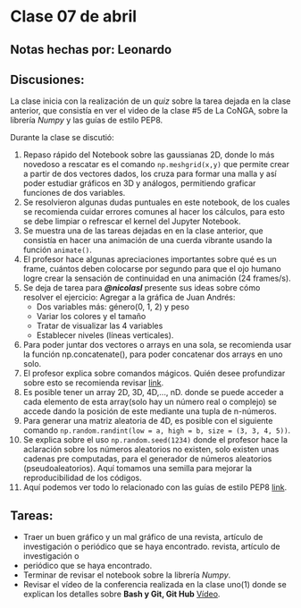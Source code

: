 # Clase 07 de abril

## Notas hechas por: Leonardo

## Discusiones:

La clase inicia con la realización de un *quiz* sobre la tarea dejada en la clase anterior, que consistía en ver el video de la clase #5 de La CoNGA, sobre la librería *Numpy* y las guías de estilo PEP8.

Durante la clase se discutió:

1. Repaso rápido del Notebook sobre las gaussianas 2D, donde lo más novedoso a rescatar es el comando `np.meshgrid(x,y)` que permite crear a partir de dos vectores dados, los cruza para formar una malla y así poder estudiar gráficos en 3D y análogos, permitiendo graficar funciones de dos variables.
2. Se resolvieron algunas dudas puntuales en este notebook, de los cuales se recomienda cuidar errores comunes al hacer los cálculos, para esto se debe limpiar o refrescar el kernel del Jupyter Notebook.
3. Se muestra una de las tareas dejadas en en la clase anterior, que consistía en hacer una animación de una cuerda vibrante usando la función `animate()`. 
4. El profesor hace algunas apreciaciones importantes sobre qué es un frame, cuántos deben colocarse por segundo para que el ojo humano logre crear la sensación de continuidad en una animación (24 frames/s). 
5. Se deja de tarea para ***@nicolasl*** presente sus ideas sobre cómo resolver el ejercicio:
Agregar a la gráfica de Juan Andrés:
   * Dos variables más: género(0, 1, 2) y peso
   * Variar los colores y el tamaño
   * Tratar de visualizar las 4 variables
   * Establecer niveles (líneas verticales).
6. Para poder juntar dos  vectores o arrays en una sola, se recomienda usar la función np.concatenate(), para poder concatenar dos arrays en uno solo.
7. El profesor explica sobre comandos mágicos. Quién desee profundizar sobre esto se recomienda revisar [link](https://ipython.readthedocs.io/en/stable/interactive/magics.html "Comandos Mágicos").
8. Es posible tener un array 2D, 3D, 4D,..., nD. donde se puede acceder a cada elemento de esta array(solo hay un número real o complejo) se accede dando la posición de este mediante una tupla de n-números.
9. Para generar una matriz aleatoria de 4D, es posible con el siguiente comando `np.random.randint(low = a, high = b, size = (3, 3, 4, 5))`.
10. Se explica sobre el uso `np.random.seed(1234)` donde el profesor hace la aclaración sobre los números aleatorios no existen, solo existen unas cadenas pre computadas, para el generador de números aleatorios (pseudoaleatorios). Aquí tomamos una semilla para mejorar la reproducibilidad de los códigos. 
11. Aquí podemos ver todo lo relacionado con las guías de estilo PEP8 [link](https://ipython.readthedocs.io/en/stable/interactive/magics.html "guías de estilo PED8"). 

## Tareas:
   * Traer un buen gráfico y un mal gráfico de una revista, artículo de investigación o periódico que se haya encontrado.‌ ‌revista,‌ ‌artículo‌ ‌de‌ ‌investigación‌ ‌o‌ ‌
   * periódico‌ ‌que‌ ‌se‌ ‌haya‌ ‌encontrado.‌ ‌
   * Terminar‌ ‌de‌ ‌revisar‌ ‌el‌ ‌notebook‌ ‌sobre‌ ‌la‌ ‌librería‌ ‌*Numpy*.‌ ‌ ‌
   * Revisar‌ ‌el‌ ‌vídeo‌ ‌de‌ ‌la‌ ‌conferencia‌ ‌realizada‌ ‌en‌ ‌la‌ ‌clase‌ ‌uno(1)‌ ‌donde‌ ‌se‌ ‌explican‌ ‌los‌ ‌detalles‌ ‌sobre‌ ‌**Bash‌ ‌y‌ ‌Git,‌ ‌Git‌ ‌Hub** [Vídeo](https://www.youtube.com/watch?v=oZm6F_f9o4Q‌ "Bash‌ ‌y‌ ‌Git,‌ ‌Git‌ ‌Hub").
